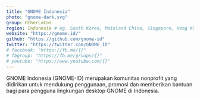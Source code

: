 ```yaml
---
title: "GNOME Indonesia"
photo: "gnome-dark.svg"
group: OtherLoCos
region: Indonesia # eg. South Korea, Mainland China, Singapore, Hong Kong, Taiwan ...
website: "https://gnome.id/"
github: "https://github.com/gnome-id"
twitter: "https://twitter.com/GNOME_ID"
# facebook: "https://fb.me/{}"
# fbgroup: "https://fb.me/groups/{}"
# youtube: "https://www.youtube.com/{}"
---
```

GNOME Indonesia (GNOME-ID) merupakan komunitas nonprofit yang didirikan untuk mendukung penggunaan, promosi dan memberikan bantuan bagi para pengguna lingkungan desktop GNOME di Indonesia.